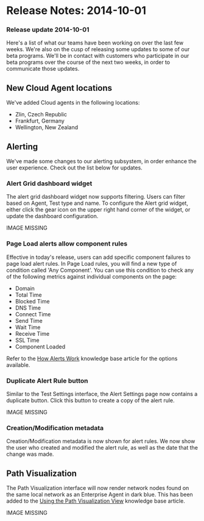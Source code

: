 # Release Notes: 2014-10-01

### Release update 2014-10-01

Here's a list of what our teams have been working on over the last few weeks.  We're also on the cusp of releasing some updates to some of our beta programs.  We'll be in contact with customers who participate in our beta programs over the course of the next two weeks, in order to communicate those updates.

## New Cloud Agent locations

We've added Cloud agents in the following locations:

* Zlin, Czech Republic
* Frankfurt, Germany
* Wellington, New Zealand

## Alerting

We've made some changes to our alerting subsystem, in order enhance the user experience.  Check out the list below for updates.

### Alert Grid dashboard widget

The alert grid dashboard widget now supports filtering. Users can filter based on Agent, Test type and name.  To configure the Alert grid widget, either click the gear icon on the upper right hand corner of the widget, or update the dashboard configuration.

IMAGE MISSING

### Page Load alerts allow component rules

Effective in today's release, users can add specific component failures to page load alert rules.  In Page Load rules, you will find a new type of condition called 'Any Component'. You can use this condition to check any of the following metrics against individual components on the page:

* Domain
* Total Time
* Blocked Time
* DNS Time
* Connect Time
* Send Time
* Wait Time
* Receive Time
* SSL Time
* Component Loaded

Refer to the [How Alerts Work](https://success.thousandeyes.com/PublicArticlePage?articleIdParam=kA044000000CnBqCAK_How-Alerts-work) knowledge base article for the options available.

### Duplicate Alert Rule button

Similar to the Test Settings interface, the Alert Settings page now contains a duplicate button. Click this button to create a copy of the alert rule.

IMAGE MISSING

### Creation/Modification metadata

Creation/Modification metadata is now shown for alert rules.  We now show the user who created and modified the alert rule, as well as the date that the change was made.  
 

## Path Visualization

The Path Visualization interface will now render network nodes found on the same local network as an Enterprise Agent in dark blue. This has been added to the [Using the Path Visualization View](https://success.thousandeyes.com/ViewArticle?articleIdParam=kA0E0000000CmmiKAC) knowledge base article.

IMAGE MISSING

